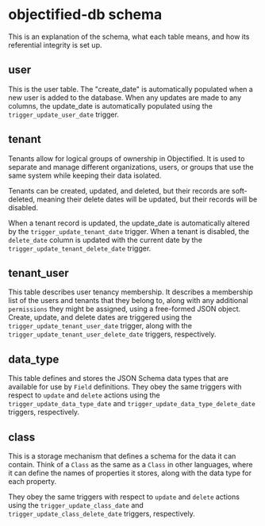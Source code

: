 # objectified-db schema

This is an explanation of the schema, what each table means, and how its
referential integrity is set up.

## user

This is the user table.  The "create_date" is automatically populated when a new user
is added to the database.  When any updates are made to any columns, the update_date
is automatically populated using the `trigger_update_user_date` trigger.

## tenant

Tenants allow for logical groups of ownership in Objectified.  It is used to separate
and manage different organizations, users, or groups that use the same system while
keeping their data isolated.

Tenants can be created, updated, and deleted, but their records are soft-deleted, meaning
their delete dates will be updated, but their records will be disabled.

When a tenant record is updated, the update_date is automatically altered by the
`trigger_update_tenant_date` trigger.  When a tenant is disabled, the `delete_date`
column is updated with the current date by the `trigger_update_tenant_delete_date`
trigger.

## tenant_user

This table describes user tenancy membership.  It describes a membership list of the
users and tenants that they belong to, along with any additional `permissions` they might
be assigned, using a free-formed JSON object.  Create, update, and delete dates are
triggered using the `trigger_update_tenant_user_date` trigger, along with the
`trigger_update_tenant_user_delete_date` triggers, respectively.

## data_type

This table defines and stores the JSON Schema data types that are available for use by
`Field` definitions.  They obey the same triggers with respect to `update` and `delete`
actions using the `trigger_update_data_type_date` and `trigger_update_data_type_delete_date`
triggers, respectively.

## class

This is a storage mechanism that defines a schema for the data it can contain.  Think of
a `Class` as the same as a `Class` in other languages, where it can define the names of
properties it stores, along with the data type for each property.

They obey the same triggers with respect to `update` and `delete`
actions using the `trigger_update_class_date` and `trigger_update_class_delete_date`
triggers, respectively. 

[//]: # (## field)

[//]: # ()
[//]: # (The field table defines a `data_type` to an object that can be assigned a `property`.)

[//]: # (Think of a field as a class or object store type, which can be instantiated to store)

[//]: # (data contained in a class.  Fields can be reused and reassigned to as many properties)

[//]: # (as desired.)

[//]: # ()
[//]: # (When data is assigned to a field from a class instantiation, that data can be indexed by)

[//]: # (the system, and can be used to cross-reference data between other instantiated classes)

[//]: # (using internal tooling.)

[//]: # ()
[//]: # (## property)

[//]: # ()
[//]: # (A property is an assignment of a field to a name and default properties which can be used)

[//]: # (by a class in order to define its schema.)

[//]: # ()
[//]: # (## class_property)

[//]: # ()
[//]: # (This defines the properties that are attached to a `Class`, defining its schema.)

[//]: # ()
[//]: # (## object_property)

[//]: # ()
[//]: # (Properties can contain complex objects, which are defined using this table.  This table)

[//]: # (allows a property &#40;of an object type&#41; to contain multiple other objects, even objects of)

[//]: # (objects, if defined properly by the schema.)

[//]: # ()
[//]: # (# Stored Procedures)

[//]: # ()
[//]: # (Stored procedures are used in Objectified's Database engine to assist with creation of)

[//]: # (schemas and validation rules.  It also controls insertion of data from one table to)

[//]: # (another, enforcing data retention rules.)

[//]: # ()
[//]: # (## enforce_class_property_tenant)

[//]: # ()
[//]: # (Triggered on upsert in `class_property`, checks that the class and property are members)

[//]: # (of the same tenant ID.)

[//]: # ()
[//]: # (## generate_schema_for_class&#40;id&#41;)

[//]: # ()
[//]: # (Walks a `Class` by its ID, generating a JSON Schema as a result based on the)

[//]: # (`class_property` membership for the `Class`.  Obeys generation of properties and `$ref`)

[//]: # (references.)

[//]: # ()
[//]: # (## update_class_schema&#40;id&#41;)

[//]: # ()
[//]: # (Triggered on upsert to `class_property` table, calling `generate_schema_for_class` when)

[//]: # (a change is detected, re-generating the schema, and saving it in the `class_schema`)

[//]: # (table.)

[//]: # ()
[//]: # (## nullify_vectorization)

[//]: # ()
[//]: # (Triggered on upsert in `instance_current`, nullifies the embedding table on update.)

[//]: # ()
[//]: # (## enforce_instance_tenancy)

[//]: # ()
[//]: # (Triggered on upsert in `instance`, enforces that the owner and tenant have appropriate )

[//]: # (access to the `Class` by ID when an `instance` is being inserted or updated.)

[//]: # ()
[//]: # (## validate_and_update_instance_data)

[//]: # ()
[//]: # (Triggered on create, update, delete, or restore of data in the `instance_data` table,)

[//]: # (copying data to the `instance_current` table after validation against the `class_schema`)

[//]: # (table.  Performs replacement, deletion, restoration of data, and update delta operations)

[//]: # (automatically.)

[//]: # ()
[//]: # (## create_default_fields_for_tenant&#40;id&#41;)

[//]: # ()
[//]: # (Used to create a set of default field definitions for a tenant by their Tenant ID.)

[//]: # (Creates fields that map to data types, both the data types and the field names are)

[//]: # (identical.  Generic descriptions for all data types are included.)
